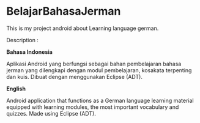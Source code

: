 # BelajarBahasaJerman
This is my project android about Learning language german.

Description :

<b>Bahasa Indonesia</b>

Aplikasi Android yang berfungsi sebagai bahan pembelajaran bahasa jerman yang dilengkapi dengan modul pembelajaran, kosakata terpenting dan kuis. Dibuat dengan menggunakan Eclipse (ADT).
    
<b>English</b>

Android application that functions as a German language learning material equipped with learning modules, the most important vocabulary and quizzes. Made using Eclipse (ADT).
